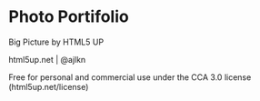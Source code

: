 # Photo Portifolio

Big Picture by HTML5 UP

html5up.net | @ajlkn

Free for personal and commercial use under the CCA 3.0 license (html5up.net/license)

